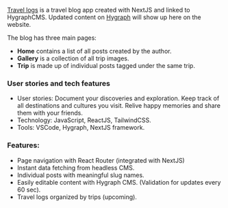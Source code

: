 [Travel logs](https://my-travel-logs.vercel.app/) is a travel blog app created with NextJS and linked to HygraphCMS. Updated content on [Hygraph](https://app.hygraph.com/) will show up here on the website. 

The blog has three main pages: 
- **Home** contains a list of all posts created by the author. 
- **Gallery** is a collection of all trip images.
- **Trip** is made up of individual posts tagged under the same trip. 

### User stories and tech features
- User stories: Document your discoveries and exploration. Keep track of all destinations and cultures you visit. Relive happy memories and share them with your friends. 
- Technology: JavaScript, ReactJS, TailwindCSS.
- Tools: VSCode, Hygraph, NextJS framework. 

### Features: 
- Page navigation with React Router (integrated with NextJS)
- Instant data fetching from headless CMS.
- Individual posts with meaningful slug names. 
- Easily editable content with Hygraph CMS. (Validation for updates every 60 sec). 
- Travel logs organized by trips (upcoming).
